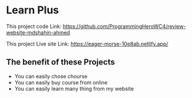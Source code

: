 # Learn Plus

This project code Link: https://github.com/ProgrammingHeroWC4/review-website-mdshahin-ahmed

This project Live site Link: https://eager-morse-10e8ab.netlify.app/

## The benefit of these Projects

 - You can easily chose chourse
 - You can easily buy course from online
 - You can easily learn many thing from my website
